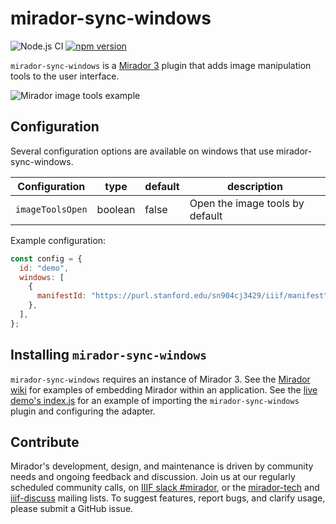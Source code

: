 # mirador-sync-windows

![Node.js CI](https://github.com/nakamura196/mirador-sync-windows/workflows/Node.js%20CI/badge.svg)
[![npm version](https://badge.fury.io/js/mirador-sync-windows.svg)](https://badge.fury.io/js/mirador-sync-windows)

`mirador-sync-windows` is a [Mirador 3](https://github.com/projectmirador/mirador) plugin that adds image manipulation tools to the user interface.

![Mirador image tools example](https://user-images.githubusercontent.com/1656824/88096343-b81f3b00-cb53-11ea-9b25-2536741a2824.png)

## Configuration

Several configuration options are available on windows that use mirador-sync-windows.

| Configuration    | type    | default | description                     |
| ---------------- | ------- | ------- | ------------------------------- |
| `imageToolsOpen` | boolean | false   | Open the image tools by default |

Example configuration:

```javascript
const config = {
  id: "demo",
  windows: [
    {
      manifestId: "https://purl.stanford.edu/sn904cj3429/iiif/manifest",
    },
  ],
};
```

## Installing `mirador-sync-windows`

`mirador-sync-windows` requires an instance of Mirador 3. See the [Mirador wiki](https://github.com/ProjectMirador/mirador/wiki) for examples of embedding Mirador within an application. See the [live demo's index.js](https://github.com/nakamura196/mirador-sync-windows/blob/master/demo/src/index.js) for an example of importing the `mirador-sync-windows` plugin and configuring the adapter.

## Contribute

Mirador's development, design, and maintenance is driven by community needs and ongoing feedback and discussion. Join us at our regularly scheduled community calls, on [IIIF slack #mirador](http://bit.ly/iiif-slack), or the [mirador-tech](https://groups.google.com/forum/#!forum/mirador-tech) and [iiif-discuss](https://groups.google.com/forum/#!forum/iiif-discuss) mailing lists. To suggest features, report bugs, and clarify usage, please submit a GitHub issue.
